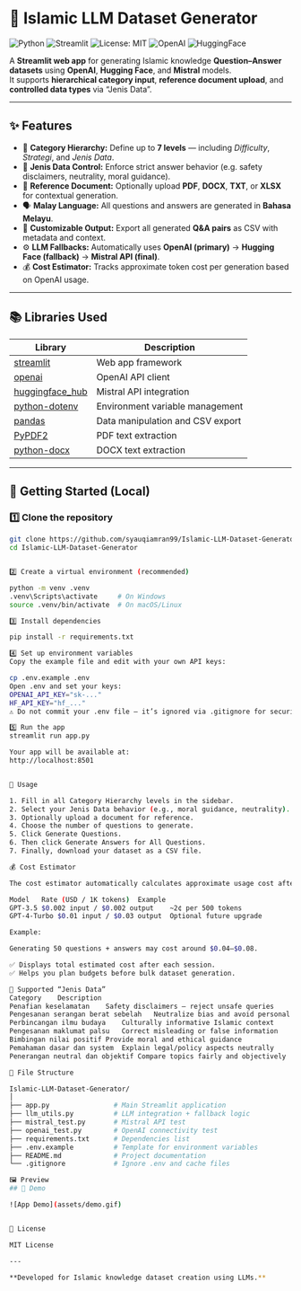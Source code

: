 # 🕌 Islamic LLM Dataset Generator

![Python](https://img.shields.io/badge/Python-3.10%2B-blue?logo=python)
![Streamlit](https://img.shields.io/badge/Streamlit-App-red?logo=streamlit)
![License: MIT](https://img.shields.io/badge/License-MIT-green.svg)
![OpenAI](https://img.shields.io/badge/OpenAI-GPT--3.5-orange?logo=openai)
![HuggingFace](https://img.shields.io/badge/HuggingFace-Mistral-yellow?logo=huggingface)

A **Streamlit web app** for generating Islamic knowledge **Question–Answer datasets** using **OpenAI**, **Hugging Face**, and **Mistral** models.  
It supports **hierarchical category input**, **reference document upload**, and **controlled data types** via “Jenis Data”.

---

## ✨ Features

- 🧩 **Category Hierarchy:** Define up to **7 levels** — including *Difficulty*, *Strategi*, and *Jenis Data*.  
- 🧠 **Jenis Data Control:** Enforce strict answer behavior (e.g. safety disclaimers, neutrality, moral guidance).  
- 📎 **Reference Document:** Optionally upload **PDF**, **DOCX**, **TXT**, or **XLSX** for contextual generation.  
- 🗣️ **Malay Language:** All questions and answers are generated in **Bahasa Melayu**.  
- 💾 **Customizable Output:** Export all generated **Q&A pairs** as CSV with metadata and context.  
- ⚙️ **LLM Fallbacks:** Automatically uses **OpenAI (primary)** → **Hugging Face (fallback)** → **Mistral API (final)**.  
- 💰 **Cost Estimator:** Tracks approximate token cost per generation based on OpenAI usage.  

---

## 📚 Libraries Used

| Library | Description |
|----------|-------------|
| [streamlit](https://streamlit.io/) | Web app framework |
| [openai](https://github.com/openai/openai-python) | OpenAI API client |
| [huggingface_hub](https://huggingface.co/docs/huggingface_hub) | Mistral API integration |
| [python-dotenv](https://pypi.org/project/python-dotenv/) | Environment variable management |
| [pandas](https://pandas.pydata.org/) | Data manipulation and CSV export |
| [PyPDF2](https://pypi.org/project/PyPDF2/) | PDF text extraction |
| [python-docx](https://python-docx.readthedocs.io/) | DOCX text extraction |

---

## 🚀 Getting Started (Local)

### 1️⃣ Clone the repository

```bash
git clone https://github.com/syauqiamran99/Islamic-LLM-Dataset-Generator.git
cd Islamic-LLM-Dataset-Generator


2️⃣ Create a virtual environment (recommended)

python -m venv .venv
.venv\Scripts\activate     # On Windows
source .venv/bin/activate  # On macOS/Linux

3️⃣ Install dependencies

pip install -r requirements.txt

4️⃣ Set up environment variables
Copy the example file and edit with your own API keys:

cp .env.example .env
Open .env and set your keys:
OPENAI_API_KEY="sk-..."
HF_API_KEY="hf_..."
⚠️ Do not commit your .env file — it’s ignored via .gitignore for security.

5️⃣ Run the app
streamlit run app.py

Your app will be available at:
http://localhost:8501


🧠 Usage

1. Fill in all Category Hierarchy levels in the sidebar.
2. Select your Jenis Data behavior (e.g., moral guidance, neutrality).
3. Optionally upload a document for reference.
4. Choose the number of questions to generate.
5. Click Generate Questions.
6. Then click Generate Answers for All Questions.
7. Finally, download your dataset as a CSV file.

💰 Cost Estimator

The cost estimator automatically calculates approximate usage cost after generation.

Model	Rate (USD / 1K tokens)	Example
GPT-3.5	$0.002 input / $0.002 output	~2¢ per 500 tokens
GPT-4-Turbo	$0.01 input / $0.03 output	Optional future upgrade

Example:

Generating 50 questions + answers may cost around $0.04–$0.08.

✅ Displays total estimated cost after each session.
✅ Helps you plan budgets before bulk dataset generation.

🧭 Supported “Jenis Data”
Category	Description
Penafian keselamatan	Safety disclaimers — reject unsafe queries
Pengesanan serangan berat sebelah	Neutralize bias and avoid personal opinions
Perbincangan ilmu budaya	Culturally informative Islamic context
Pengesanan maklumat palsu	Correct misleading or false information
Bimbingan nilai positif	Provide moral and ethical guidance
Pemahaman dasar dan system	Explain legal/policy aspects neutrally
Penerangan neutral dan objektif	Compare topics fairly and objectively

📂 File Structure

Islamic-LLM-Dataset-Generator/
│
├── app.py                # Main Streamlit application
├── llm_utils.py          # LLM integration + fallback logic
├── mistral_test.py       # Mistral API test
├── openai_test.py        # OpenAI connectivity test
├── requirements.txt      # Dependencies list
├── .env.example          # Template for environment variables
├── README.md             # Project documentation
└── .gitignore            # Ignore .env and cache files

🖼️ Preview
## 🎥 Demo

![App Demo](assets/demo.gif)


🪪 License

MIT License

---

**Developed for Islamic knowledge dataset creation using LLMs.**
